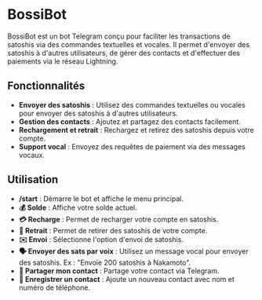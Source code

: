 # BossiBot

BossiBot est un bot Telegram conçu pour faciliter les transactions de satoshis via des commandes textuelles et vocales. Il permet d'envoyer des satoshis à d'autres utilisateurs, de gérer des contacts et d'effectuer des paiements via le réseau Lightning.

## Fonctionnalités

- **Envoyer des satoshis** : Utilisez des commandes textuelles ou vocales pour envoyer des satoshis à d'autres utilisateurs.
- **Gestion des contacts** : Ajoutez et partagez des contacts facilement.
- **Rechargement et retrait** : Rechargez et retirez des satoshis depuis votre compte.
- **Support vocal** : Envoyez des requêtes de paiement via des messages vocaux.


## Utilisation

- **/start** : Démarre le bot et affiche le menu principal.
- **💰 Solde** : Affiche votre solde actuel.
- **💳 Recharge** : Permet de recharger votre compte en satoshis.
- **💸 Retrait** : Permet de retirer des satoshis de votre compte.
- **✉️ Envoi** : Sélectionne l'option d'envoi de satoshis.
- **🗣️ Envoyer des sats par voix** : Utilisez un message vocal pour envoyer des satoshis. Ex : "Envoie 200 satoshis à Nakamoto".
- **📱 Partager mon contact** : Partage votre contact via Telegram.
- **📇 Enregistrer un contact** : Ajoute un nouveau contact avec nom et numéro de téléphone.

